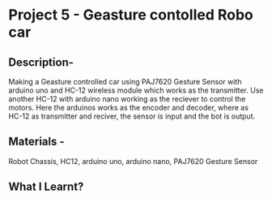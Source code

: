 # Project 5 - Geasture contolled Robo car
## Description-
Making a Geasture controlled car using PAJ7620 Gesture Sensor with arduino uno and HC-12 wireless module which works as the transmitter. Use another HC-12 with arduino nano working as the reciever to control the motors. Here the arduinos works as the encoder and decoder, where as HC-12 as transmitter and reciver, the sensor is input and the bot is output.
## Materials -
Robot Chassis, HC12, arduino uno, arduino nano, PAJ7620 Gesture Sensor
## What I Learnt?
